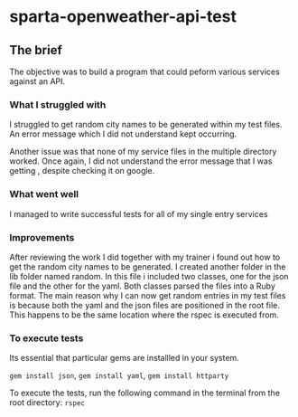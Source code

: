 # sparta-openweather-api-test

## The brief

 The objective was to build a program that could peform various services against an API.

### What I struggled with

I struggled to get random city names to be generated within my test files. An error message which I did not understand kept occurring.

Another issue was that none of my service files in the multiple directory worked. Once again, I did not understand the error message that I was getting , despite checking it on google.


### What went well

I managed to write successful tests for all of my single entry services


### Improvements

After reviewing the work I did together with my trainer i found out how to get the random city names to be generated. I created another folder in the lib folder named random. In this file i included two classes, one for the json file and the other for the yaml. Both classes parsed the files into a Ruby format. The main reason why I can now get random entries in my test files is because both the yaml and the json files are positioned in the root file. This happens to be the same location where the rspec is executed from.

### To execute tests

Its essential that particular gems are installled in your system.

```gem install json```,
```gem install yaml```,
```gem install httparty```

To execute the tests, run the following command in the terminal from the root directory: ```rspec```
